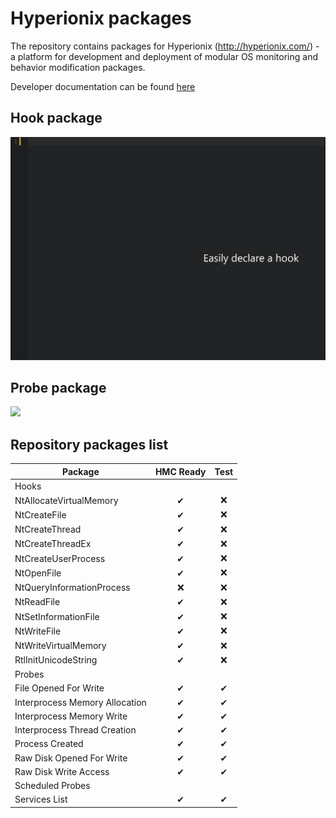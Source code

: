 # Hyperionix packages
The repository contains packages for Hyperionix (http://hyperionix.com/) - a platform for development and deployment of modular OS monitoring and behavior modification packages. 

Developer documentation can be found [here](https://docs.hyperionix.com/)

## Hook package
![](https://raw.githubusercontent.com/hyperionix/resources/master/images/hook.gif)

## Probe package
![](https://raw.githubusercontent.com/hyperionix/resources/master/images/probe.gif)

## Repository packages list
| Package | HMC Ready | Test |
|---------|:---------:|:----:|
| Hooks|
| NtAllocateVirtualMemory|✔|❌|
| NtCreateFile|✔|❌|
| NtCreateThread|✔|❌|
| NtCreateThreadEx|✔|❌|
| NtCreateUserProcess|✔|❌|
| NtOpenFile|✔|❌|
| NtQueryInformationProcess|❌|❌|
| NtReadFile|✔|❌|
| NtSetInformationFile|✔|❌|
| NtWriteFile|✔|❌|
| NtWriteVirtualMemory|✔|❌|
| RtlInitUnicodeString|✔|❌|
| Probes|
| File Opened For Write|✔|✔|
| Interprocess Memory Allocation|✔|✔|
| Interprocess Memory Write|✔|✔|
| Interprocess Thread Creation|✔|✔|
| Process Created|✔|✔|
| Raw Disk Opened For Write|✔|✔|
| Raw Disk Write Access|✔|✔|
| Scheduled Probes|
| Services List|✔|✔|

